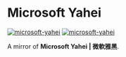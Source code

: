 # Microsoft Yahei

[![microsoft-yahei](https://img.shields.io/badge/GitHub-Source%20Han%20Sans-blueviolet?style=flat-square&logo=github)](https://github.com/fernvenue/microsoft-yahei)
[![microsoft-yahei](https://img.shields.io/badge/GitLab-Source%20Han%20Sans-orange?style=flat-square&logo=gitlab)](https://gitlab.com/fernvenue/microsoft-yahei)

A mirror of **Microsoft Yahei | 微軟雅黑**.

